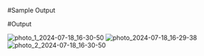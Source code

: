 #Sample Output

#Output

![photo_1_2024-07-18_16-30-50](https://github.com/user-attachments/assets/fbf7d40c-3b64-476f-81eb-c15a8c689186)
![photo_2024-07-18_16-29-38](https://github.com/user-attachments/assets/598c4f9b-7e3c-4228-a9fd-c16843890759)
![photo_2_2024-07-18_16-30-50](https://github.com/user-attachments/assets/a3e2b769-b4ca-4d00-8574-878b3c48686d)

